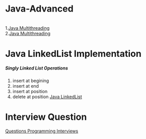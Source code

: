 <h1>Java-Advanced</h1></br>
1.<a href="https://www.tutorialspoint.com/java/java_multithreading.htm">Java Multithreading</a></br>
2.<a href="https://beginnersbook.com/2013/03/multithreading-in-java/">Java Multithreading</a></br>

<h1>Java LinkedList Implementation</h1>
<h5>Singly Linked List Operations</h5>
 
1. insert at begining
2. insert at end
3. insert at position
4. delete at position
<a href="https://www.sanfoundry.com/java-program-implement-singly-linked-list/">Java LinkedList</a>

<h1>Interview Question</h1>
<a href="http://www.codespaghetti.com/interview-questions/">Questions Programming Interviews</a></br>
